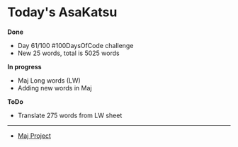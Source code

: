 # Today's AsaKatsu


**Done**

* Day 61/100 #100DaysOfCode challenge
* New  25 words, total is 5025 words

**In progress**

* Maj Long words (LW)
* Adding new words in Maj

**ToDo**

* Translate 275 words from LW sheet

----

* [Maj Project](https://sagecode.net/maj/index.html)